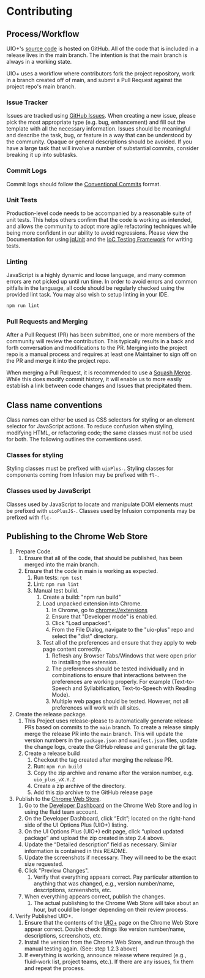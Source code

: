 # Contributing

## Process/Workflow

UIO+'s [source code](https://github.com/fluid-project/uio-plus) is hosted on GitHub. All of the code that is
included in a release lives in the main branch. The intention is that the main branch is always in a working state.

UIO+ uses a workflow where contributors fork the project repository, work in a branch created off of main,
and submit a Pull Request against the project repo's main branch.

### Issue Tracker

Issues are tracked using [GitHub Issues](https://github.com/fluid-project/uio-plus/issues). When creating a new issue,
please pick the most appropriate type (e.g. bug, enhancement) and fill out the template with all the necessary
information. Issues should be meaningful and describe the task, bug, or feature in a way that can be understood by the
community. Opaque or general descriptions should be avoided. If you have a large task that will involve a number of
substantial commits, consider breaking it up into subtasks.

### Commit Logs

Commit logs should follow the [Conventional Commits](https://www.conventionalcommits.org/en/v1.0.0-beta.4/) format.

### Unit Tests

Production-level code needs to be accompanied by a reasonable suite of unit tests. This helps others confirm that the
code is working as intended, and allows the community to adopt more agile refactoring techniques while being more
confident in our ability to avoid regressions. Please view the Documentation for using
[jqUnit](https://docs.fluidproject.org/infusion/development/jqUnit.html) and the
[IoC Testing Framework](https://docs.fluidproject.org/infusion/development/IoCTestingFramework.html) for writing tests.

### Linting

JavaScript is a highly dynamic and loose language, and many common errors are not picked up until run time. In order to
avoid errors and common pitfalls in the language, all code should be regularly checked using the provided lint task. You
may also wish to setup linting in your IDE.

```bash
npm run lint
```

### Pull Requests and Merging

After a Pull Request (PR) has been submitted, one or more members of the community will review the contribution. This
typically results in a back and forth conversation and modifications to the PR. Merging into the project repo is a
manual process and requires at least one Maintainer to sign off on the PR and merge it into the project repo.

When merging a Pull Request, it is recommended to use a [Squash Merge](https://help.github.com/en/github/collaborating-with-issues-and-pull-requests/about-pull-request-merges#squash-and-merge-your-pull-request-commits).
While this does modify commit history, it will enable us to more easily establish a link between code changes and Issues
that precipitated them.

## Class name conventions

Class names can either be used as CSS selectors for styling or an element selector for JavaScript actions. To reduce
confusion when styling, modifying HTML, or refactoring code; the same classes must not be used for both. The following
outlines the conventions used.

### Classes for styling

Styling classes must be prefixed with `uioPlus-`. Styling classes for components coming from Infusion may be prefixed
with `fl-`.

### Classes used by JavaScript

Classes used by JavaScript to locate and manipulate DOM elements must be prefixed with `uioPlusJS-`. Classes used by
Infusion components may be prefixed with `flc-`

## Publishing to the Chrome Web Store

1. Prepare Code.
   1. Ensure that all of the code, that should be published, has been merged into the main branch.
   2. Ensure that the code in main is working as expected.
      1. Run tests: `npm test`
      2. Lint: `npm run lint`
      3. Manual test build.
         1. Create a build: "npm run build"
         2. Load unpacked extension into Chrome.
            1. In Chrome, go to [chrome://extensions](chrome://extensions)
            2. Ensure that "Developer mode" is enabled.
            3. Click "Load unpacked".
            4. From the File Dialog, navigate to the "uio-plus" repo and select the "dist" directory.
         3. Test all of the preferences and ensure that they apply to web page content correctly.
            1. Refresh any Browser Tabs/Windows that were open prior to installing the extension.
            2. The preferences should be tested individually and in combinations to ensure that interactions between the
               preferences are working properly. For example (Text-to-Speech and Syllabification, Text-to-Speech with
               Reading Mode).
            3. Multiple web pages should be tested. However, not all preferences will work with all sites.
2. Create the release package.
   1. This Project uses release-please to automatically generate release PRs based on commits to the `main` branch.
      To create a release simply merge the release PR into the `main` branch. This will update the version numbers
      in the `package.json` and `manifest.json` files, update the change logs, create the GitHub release and generate
      the git tag.
   2. Create a release build
      1. Checkout the tag created after merging the release PR.
      2. Run: `npm run build`
      3. Copy the zip archive and rename after the version number, e.g. `uio_plus_vX.Y.Z`
      4. Create a zip archive of the directory.
      5. Add this zip archive to the GitHub release page
3. Publish to the [Chrome Web Store](https://chrome.google.com/webstore/category/extensions).
   1. Go to the [Developer Dashboard](https://chrome.google.com/webstore/developer/dashboard/g02818309428530539805)
      on the Chrome Web Store and log in using the fluid team account.
   2. On the Developer Dashboard, click “Edit”; located on the right-hand side of the UI Options Plus (UIO+) listing.
   3. On the UI Options Plus (UIO+) edit page, click “upload updated package” and upload the zip created in step 2.4
      above.
   4. Update the “Detailed description” field as necessary. Similar information is contained in this README.
   5. Update the screenshots if necessary. They will need to be the exact size requested.
   6. Click "Preview Changes".
      1. Verify that everything appears correct. Pay particular attention to anything that was changed,
         e.g., version number/name, descriptions, screenshots, etc.
   7. When everything appears correct, publish the changes.
      1. The actual publishing to the Chrome Web Store will take about an hour, but could be longer depending on
         their review process.
4. Verify Published UIO+.
   1. Ensure that the contents of the [UIO+](https://chrome.google.com/webstore/detail/ui-options-plus-uio%20/okenndailhmikjjfcnmolpaefecbpaek)
      page on the Chrome Web Store appear correct. Double check things like version number/name, descriptions,
      screenshots, etc.
   2. Install the version from the Chrome Web Store, and run through the manual testing again. (See: step 1.2.3 above)
   3. If everything is working, announce release where required (e.g., fluid-work list, project teams, etc.). If there
      are any issues, fix them and repeat the process.
